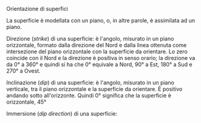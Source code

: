 Orientazione di superfici

La superficie è modellata con un piano, o, in altre parole, è assimilata ad un piano.

Direzione (_strike_) di una superficie: è l'angolo, misurato in un piano orizzontale, formato dalla direzione del Nord e dalla linea ottenuta come intersezione del piano orizzontale con la superficie da orientare. Lo zero coincide con il Nord e la direzione è positiva in senso orario; la direzione va da 0° a 360° e quindi si ha che 0° equivale a Nord, 90° a Est, 180° a Sud e 270° a Ovest.

Inclinazione (_dip_) di una superficie: è l'angolo, misurato in un piano verticale, tra il piano orizzontale e la superficie da orientare. È positivo andando sotto all'orizzonte. Quindi 0° significa che la superficie è orizzontale, 45° 

Immersione (_dip direction_) di una superficie: